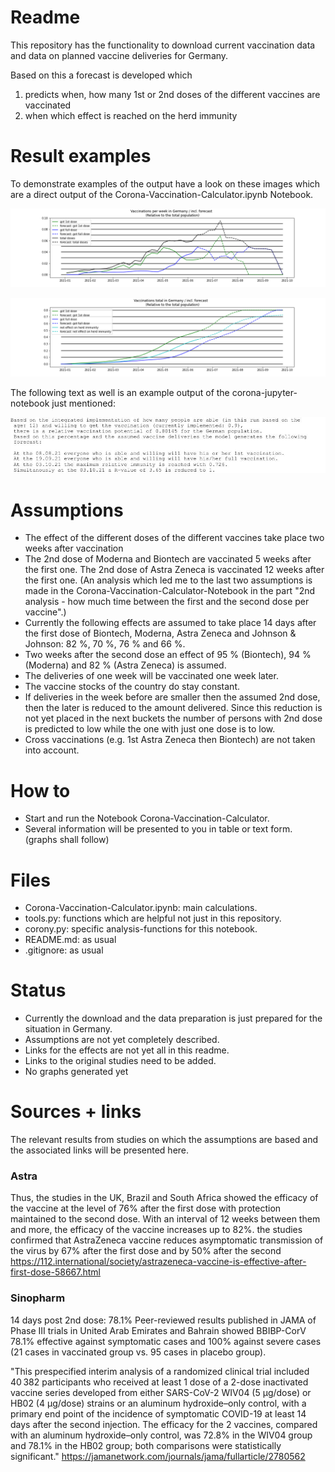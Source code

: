 # Readme
This repository has the functionality to download current vaccination data and data on planned vaccine deliveries for Germany.

Based on this a forecast is developed which 
1. predicts when, how many 1st or 2nd doses of the different vaccines are vaccinated
2. when which effect is reached on the herd immunity

# Result examples

To demonstrate examples of the output have a look on these images which are a direct output of the Corona-Vaccination-Calculator.ipynb 
Notebook.

![vaccinations_per_week](corona_results/vaccinations_per_week.png)

![vaccinations_total](corona_results/vaccinations_total.png)

The following text as well is an example output of the corona-jupyter-notebook just mentioned:

![result_text](corona_results/result_text.jpg)


# Assumptions

- The effect of the different doses of the different vaccines take place two weeks after vaccination
- The 2nd dose of Moderna and Biontech are vaccinated 5 weeks after the first one. The 2nd dose of Astra Zeneca is vaccinated 12 weeks after the first one.
  (An analysis which led me to the last two assumptions is made in the Corona-Vaccination-Calculator-Notebook in the part 
  "2nd analysis - how much time between the first and the second dose per vaccine".)
- Currently the following effects are assumed to take place 14 days after the first dose of Biontech, Moderna, Astra Zeneca 
  and Johnson & Johnson: 82 %, 70 %, 76 % and 66 %.
- Two weeks after the second dose an effect of 95 % (Biontech), 94 % (Moderna) and 82 % (Astra Zeneca) is assumed.
- The deliveries of one week will be vaccinated one week later.
- The vaccine stocks of the country do stay constant.
- If deliveries in the week before are smaller then the assumed 2nd dose, then the later is reduced to the amount delivered. 
Since this reduction is not yet placed in the next buckets the number of persons with 2nd dose is predicted to low while the one with just one dose is to low.
- Cross vaccinations (e.g. 1st Astra Zeneca then Biontech) are not taken into account.

# How to

- Start and run the Notebook Corona-Vaccination-Calculator.
- Several information will be presented to you in table or text form. (graphs shall follow)

# Files

- Corona-Vaccination-Calculator.ipynb: main calculations.
- tools.py: functions which are helpful not just in this repository.
- corony.py: specific analysis-functions for this notebook.
- README.md: as usual
- .gitignore: as usual

# Status

- Currently the download and the data preparation is just prepared for the situation in Germany.
- Assumptions are not yet completely described.
- Links for the effects are not yet all in this readme.
- Links to the original studies need to be added.
- No graphs generated yet

# Sources + links
The relevant results from studies on which the assumptions are based and the associated links will be presented here.

### Astra
Thus, the studies in the UK, Brazil and South Africa showed the efficacy of the vaccine at the level of 76% after the first dose with protection maintained to the second dose. With an interval of 12 weeks between them and more, the efficacy of the vaccine increases up to 82%.
the studies confirmed that AstraZeneca vaccine reduces asymptomatic transmission of the virus by 67% after the first dose and by 50% after the second
https://112.international/society/astrazeneca-vaccine-is-effective-after-first-dose-58667.html

### Sinopharm
14 days post 2nd dose: 78.1%
Peer-reviewed results published in JAMA of Phase III trials in United Arab Emirates and Bahrain showed BBIBP-CorV 78.1% effective against symptomatic cases and 100% against severe cases (21 cases in vaccinated group vs. 95 cases in placebo group).

"This prespecified interim analysis of a randomized clinical trial included 40 382 participants who received at least 1 dose of a 2-dose inactivated vaccine series developed from either SARS-CoV-2 WIV04 (5 µg/dose) or HB02 (4 µg/dose) strains or an aluminum hydroxide–only control, with a primary end point of the incidence of symptomatic COVID-19 at least 14 days after the second injection. The efficacy for the 2 vaccines, compared with an aluminum hydroxide–only control, was 72.8% in the WIV04 group and 78.1% in the HB02 group; both comparisons were statistically significant."
https://jamanetwork.com/journals/jama/fullarticle/2780562